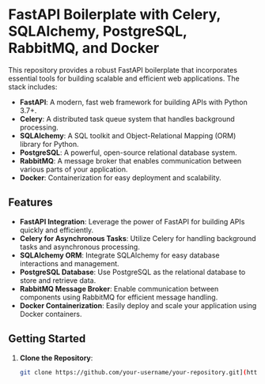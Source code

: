 # FastAPI Boilerplate with Celery, SQLAlchemy, PostgreSQL, RabbitMQ, and Docker

This repository provides a robust FastAPI boilerplate that incorporates essential tools for building scalable and efficient web applications. The stack includes:

- **FastAPI**: A modern, fast web framework for building APIs with Python 3.7+.
- **Celery**: A distributed task queue system that handles background processing.
- **SQLAlchemy**: A SQL toolkit and Object-Relational Mapping (ORM) library for Python.
- **PostgreSQL**: A powerful, open-source relational database system.
- **RabbitMQ**: A message broker that enables communication between various parts of your application.
- **Docker**: Containerization for easy deployment and scalability.

## Features

- **FastAPI Integration**: Leverage the power of FastAPI for building APIs quickly and efficiently.
- **Celery for Asynchronous Tasks**: Utilize Celery for handling background tasks and asynchronous processing.
- **SQLAlchemy ORM**: Integrate SQLAlchemy for easy database interactions and management.
- **PostgreSQL Database**: Use PostgreSQL as the relational database to store and retrieve data.
- **RabbitMQ Message Broker**: Enable communication between components using RabbitMQ for efficient message handling.
- **Docker Containerization**: Easily deploy and scale your application using Docker containers.

## Getting Started

1. **Clone the Repository**:

   ```bash
   git clone https://github.com/your-username/your-repository.git](https://github.com/miraz7/FAST-AP-BOILERPLATE-WITH-CELERY-RABBITMQ)https://github.com/miraz7/FAST-AP-BOILERPLATE-WITH-CELERY-RABBITMQ
